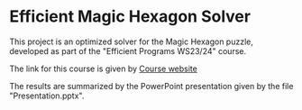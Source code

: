# Efficient Magic Hexagon Solver

This project is an optimized solver for the Magic Hexagon puzzle, developed as part of the "Efficient Programs WS23/24" course. 

The link for this course is given by
[Course website](https://tiss.tuwien.ac.at/course/courseDetails.xhtml?dswid=3475&dsrid=44&courseNr=185190&semester=2024W&locale=en)

The results are summarized by the PowerPoint presentation given by the file "Presentation.pptx".
